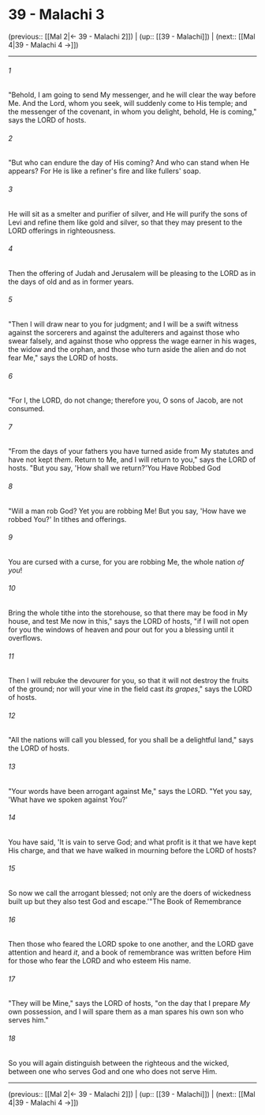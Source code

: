 # 39 - Malachi 3

(previous:: [[Mal 2|← 39 - Malachi 2]]) | (up:: [[39 - Malachi]]) | (next:: [[Mal 4|39 - Malachi 4 →]])

***


###### 1 
"Behold, I am going to send My messenger, and he will clear the way before Me. And the Lord, whom you seek, will suddenly come to His temple; and the messenger of the covenant, in whom you delight, behold, He is coming," says the LORD of hosts. 

###### 2 
"But who can endure the day of His coming? And who can stand when He appears? For He is like a refiner's fire and like fullers' soap. 

###### 3 
He will sit as a smelter and purifier of silver, and He will purify the sons of Levi and refine them like gold and silver, so that they may present to the LORD offerings in righteousness. 

###### 4 
Then the offering of Judah and Jerusalem will be pleasing to the LORD as in the days of old and as in former years. 

###### 5 
"Then I will draw near to you for judgment; and I will be a swift witness against the sorcerers and against the adulterers and against those who swear falsely, and against those who oppress the wage earner in his wages, the widow and the orphan, and those who turn aside the alien and do not fear Me," says the LORD of hosts. 

###### 6 
"For I, the LORD, do not change; therefore you, O sons of Jacob, are not consumed. 

###### 7 
"From the days of your fathers you have turned aside from My statutes and have not kept _them_. Return to Me, and I will return to you," says the LORD of hosts. "But you say, 'How shall we return?'You Have Robbed God 

###### 8 
"Will a man rob God? Yet you are robbing Me! But you say, 'How have we robbed You?' In tithes and offerings. 

###### 9 
You are cursed with a curse, for you are robbing Me, the whole nation _of you_! 

###### 10 
Bring the whole tithe into the storehouse, so that there may be food in My house, and test Me now in this," says the LORD of hosts, "if I will not open for you the windows of heaven and pour out for you a blessing until it overflows. 

###### 11 
Then I will rebuke the devourer for you, so that it will not destroy the fruits of the ground; nor will your vine in the field cast _its grapes_," says the LORD of hosts. 

###### 12 
"All the nations will call you blessed, for you shall be a delightful land," says the LORD of hosts. 

###### 13 
"Your words have been arrogant against Me," says the LORD. "Yet you say, 'What have we spoken against You?' 

###### 14 
You have said, 'It is vain to serve God; and what profit is it that we have kept His charge, and that we have walked in mourning before the LORD of hosts? 

###### 15 
So now we call the arrogant blessed; not only are the doers of wickedness built up but they also test God and escape.'"The Book of Remembrance 

###### 16 
Then those who feared the LORD spoke to one another, and the LORD gave attention and heard _it_, and a book of remembrance was written before Him for those who fear the LORD and who esteem His name. 

###### 17 
"They will be Mine," says the LORD of hosts, "on the day that I prepare _My_ own possession, and I will spare them as a man spares his own son who serves him." 

###### 18 
So you will again distinguish between the righteous and the wicked, between one who serves God and one who does not serve Him.

***

(previous:: [[Mal 2|← 39 - Malachi 2]]) | (up:: [[39 - Malachi]]) | (next:: [[Mal 4|39 - Malachi 4 →]])
